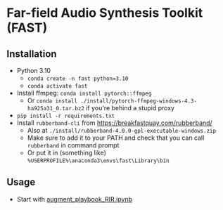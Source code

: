 # Far-field Audio Synthesis Toolkit (FAST)

## Installation

* Python 3.10
    * `conda create -n fast python=3.10`
    * `conda activate fast`
* Install ffmpeg: `conda install pytorch::ffmpeg`
    * Or `conda install ./install/pytorch-ffmpeg-windows-4.3-ha925a31_0.tar.bz2` if you're behind a stupid proxy
* `pip install -r requirements.txt`
* Install `rubberband-cli` from https://breakfastquay.com/rubberband/
    * Also at `./install/rubberband-4.0.0-gpl-executable-windows.zip`
    * Make sure to add it to your PATH and check that you can call `rubberband` in command prompt
    * Or put it in (something like) `%USERPROFILE%\anaconda3\envs\fast\Library\bin`

## Usage

* Start with [augment_playbook_RIR.ipynb](./augment_playbook_RIR.ipynb)